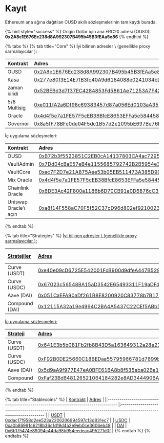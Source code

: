 # Kayıt

Ethereum ana ağına dağıtılan OUSD akıllı sözleşmelerinin tam kaydı burada.

{% hint style="success" %}
Origin Dollar için ana ERC20 adresi \(OUSD\):   
**0x2A8e1E676Ec238d8A992307B495b45B3fEAa5e86**
{% endhint %}

{% tabs %}
{% tab title="Core" %}
İyi bilinen adresler \ (genellikle proxy sarmalayıcılar \):

| Kontrakt     | Adres                                                                                                                 | ENS                                                                   |
|:------------ |:--------------------------------------------------------------------------------------------------------------------- |:--------------------------------------------------------------------- |
| OUSD         | [0x2A8e1E676Ec238d8A992307B495b45B3fEAa5e86](https://etherscan.io/address/0x2A8e1E676Ec238d8A992307B495b45B3fEAa5e86) | [ousd.eth](https://etherscan.io/address/ousd.eth)                     |
| Kasa         | [0x277e80f3E14E7fB3fc40A9d6184088e0241034bD](https://etherscan.io/address/0x277e80f3E14E7fB3fc40A9d6184088e0241034bD) | [originvault.eth](https://etherscan.io/address/originvault.eth)       |
| zaman kilidi | [0x52BEBd3d7f37EC4284853Fd5861Ae71253A7F428](https://etherscan.io/address/0x52BEBd3d7f37EC4284853Fd5861Ae71253A7F428) | [origintimelock.eth](https://etherscan.io/address/origintimelock.eth) |
| 5/8 Multisig | [0xe011fA2a6Df98c69383457d87a056Ed0103aA352](https://etherscan.io/address/0xe011fA2a6Df98c69383457d87a056Ed0103aA352) | [originprotocol.eth](https://etherscan.io/address/originprotocol.eth) |
| Oracle       | [0x4d4f5e7a1FE57F5cEB38BfcE8653EFFa5e584458](https://etherscan.io/address/0x4d4f5e7a1FE57F5cEB38BfcE8653EFFa5e584458) | [originoracle.eth](https://etherscan.io/address/originoracle.eth)     |
| Governor     | [0x8a5fF78BFe0de04F5dc1B57d2e1095bE697Be76E](https://etherscan.io/address/0x8a5fF78BFe0de04F5dc1B57d2e1095bE697Be76E) | [origingovernor.eth](https://etherscan.io/address/origingovernor.eth) |

İç uygulama sözleşmeleri:

| Kontrakt              | Adres                                                                                                                 |
|:--------------------- |:--------------------------------------------------------------------------------------------------------------------- |
| OUSD                  | [0xB72b3f5523851C2EB0cA14137803CA4ac7295f3F](https://etherscan.io/address/0xB72b3f5523851C2EB0cA14137803CA4ac7295f3F) |
| VaultAdmin            | [0x7Dd04cBaE57eB4e1155685792742B2B5954e3a61](https://etherscan.io/address/0x7Dd04cBaE57eB4e1155685792742B2B5954e3a61) |
| VaultCore             | [0xec7F2D7e21A875Aee53b05EB511473A385D90d04](https://etherscan.io/address/0xec7F2D7e21A875Aee53b05EB511473A385D90d04) |
| Mix Oracle            | [0x4d4f5e7a1FE57F5cEB38BfcE8653EFFa5e584458](https://etherscan.io/address/0x4d4f5e7a1FE57F5cEB38BfcE8653EFFa5e584458) |
| Chainlink Oracle      | [0x8DE3Ac42F800a1186b6D70CB91e0D6876cC36759](https://etherscan.io/address/0x8DE3Ac42F800a1186b6D70CB91e0D6876cC36759) |
| Uniswap Oracle'ı açın | [0xa8f14F558aC70F5f52C37cD96d802ef9210023C5](https://etherscan.io/address/0xa8f14F558aC70F5f52C37cD96d802ef9210023C5) |
{% endtab %}

{% tab title="Strategies" %}
[İyi bilinen adresler \ (genellikle proxy sarmalayıcılar \):](https://etherscan.io/address/0x52BEBd3d7f37EC4284853Fd5861Ae71253A7F428)

| [Stratejiler](https://etherscan.io/address/0x52BEBd3d7f37EC4284853Fd5861Ae71253A7F428) | [Adres](https://etherscan.io/address/0x52BEBd3d7f37EC4284853Fd5861Ae71253A7F428)                                      | [Mevcut Tahsis](https://etherscan.io/address/0x52BEBd3d7f37EC4284853Fd5861Ae71253A7F428) |
|:-------------------------------------------------------------------------------------- |:--------------------------------------------------------------------------------------------------------------------- |:---------------------------------------------------------------------------------------- |
| Curve \(USDT\)                                                                       | [0xe40e09cD6725E542001FcB900d9dfeA447B529C0](https://etherscan.io/address/0xe40e09cD6725E542001FcB900d9dfeA447B529C0) | 100%                                                                                     |
| Curve \(USDC\)                                                                       | [0x67023c56548BA15aD3542E65493311F19aDFdd6d](https://etherscan.io/address/0x67023c56548BA15aD3542E65493311F19aDFdd6d) | 100%                                                                                     |
| Aave \(DAI\)                                                                         | [0x051CaEFA90aDf261B8E8200920C83778b7B176B6](https://etherscan.io/address/0x051caefa90adf261b8e8200920c83778b7b176b6) | 50%                                                                                      |
| Compound \(DAI\)                                                                     | [0x12115A32a19e4994C2BA4A5437C22CEf5ABb59C3](https://etherscan.io/address/0x12115A32a19e4994C2BA4A5437C22CEf5ABb59C3) | 50%                                                                                      |

[İç uygulama sözleşmeleri:](https://etherscan.io/address/0x52BEBd3d7f37EC4284853Fd5861Ae71253A7F428)

| [Strateji](https://etherscan.io/address/0x52BEBd3d7f37EC4284853Fd5861Ae71253A7F428) | [Adres](https://etherscan.io/address/0x52BEBd3d7f37EC4284853Fd5861Ae71253A7F428)                                      |
|:----------------------------------------------------------------------------------- |:--------------------------------------------------------------------------------------------------------------------- |
| Curve \(USDT\)                                                                    | [0x641E3b5b081Fb2fb8B43D5a163649312a28e23Da](https://etherscan.io/address/0x641E3b5b081Fb2fb8B43D5a163649312a28e23Da) |
| Curve \(USDC\)                                                                    | [0xF92B0DE25660C18BEDaa55795986781d7899b0f9](https://etherscan.io/address/0xF92B0DE25660C18BEDaa55795986781d7899b0f9) |
| Aave \(DAI\)                                                                      | [0x5d9aA9f977E47eA0BFE61BA8b8f535aba02Be135](https://etherscan.io/address/0x5d9aA9f977E47eA0BFE61BA8b8f535aba02Be135) |
| Compound                                                                            | [0xFaf23Bd848126521064184282e8AD344490BA6f0](https://etherscan.io/address/0xFaf23Bd848126521064184282e8AD344490BA6f0) |
{% endtab %}

{% tab title="Stablecoins" %}
| [Kontrakt](https://etherscan.io/address/0x52BEBd3d7f37EC4284853Fd5861Ae71253A7F428) | [Adres](https://etherscan.io/address/0x52BEBd3d7f37EC4284853Fd5861Ae71253A7F428)                                      |
|:----------------------------------------------------------------------------------- |:--------------------------------------------------------------------------------------------------------------------- |
| [USDT](https://etherscan.io/address/0x52BEBd3d7f37EC4284853Fd5861Ae71253A7F428)     | [0xdac17f958d2ee523a2206206994597c13d831ec7](https://etherscan.io/address/0x52BEBd3d7f37EC4284853Fd5861Ae71253A7F428) |
| [USDC](https://etherscan.io/address/0x52BEBd3d7f37EC4284853Fd5861Ae71253A7F428)     | [0xa0b86991c6218b36c1d19d4a2e9eb0ce3606eb48](https://etherscan.io/address/0x52BEBd3d7f37EC4284853Fd5861Ae71253A7F428) |
| [DAI](https://etherscan.io/address/0x52BEBd3d7f37EC4284853Fd5861Ae71253A7F428)      | [0x6b175474e89094c44da98b954eedeac495271d0f](https://etherscan.io/address/0x52BEBd3d7f37EC4284853Fd5861Ae71253A7F428) |
{% endtab %}
{% endtabs %}

 

